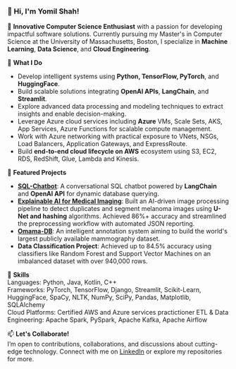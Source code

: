 ### 👋 Hi, I'm Yomil Shah!

🚀 **Innovative Computer Science Enthusiast** with a passion for developing impactful software solutions. Currently pursuing my Master's in Computer Science at the University of Massachusetts, Boston, I specialize in **Machine Learning**, **Data Science**, and **Cloud Engineering**.

📌 **What I Do**  
- Develop intelligent systems using **Python, TensorFlow, PyTorch**, and **HuggingFace**.  
- Build scalable solutions integrating **OpenAI APIs**, **LangChain**, and **Streamlit**.  
- Explore advanced data processing and modeling techniques to extract insights and enable decision-making.
- Leverage Azure cloud services including **Azure** VMs, Scale Sets, AKS, App Services, Azure Functions for scalable compute management.
- Work with Azure networking with practical exposure to VNets, NSGs, Load Balancers, Application Gateways, and ExpressRoute.
- Build **end-to-end cloud lifecycle on AWS** ecosystem using S3, EC2, RDS, RedShift, Glue, Lambda and Kinesis. 

📂 **Featured Projects**  
- [**SQL-Chatbot**](https://github.com/yomilshah/SQL-Chatbot): A conversational SQL chatbot powered by **LangChain** and **OpenAI API** for dynamic database querying.
- [**Explainable AI for Medical Imaging**](https://github.com/yomilshah/CS682_Explainable_AI_Medical_Imaging/tree/main): Built an AI-driven image processing pipeline to detect duplicates and segment melanoma images using **U-Net and hashing** algorithms. Achieved 86%+ accuracy and streamlined the preprocessing workflow with automated JSON reporting. 
- [**Omama-DB**](https://github.com/yomilshah/CS410-GP2): An intelligent annotation system aiming to build the world's largest publicly available mammography dataset.  
- **Data Classification Project**: Achieved up to 84.5% accuracy using classifiers like Random Forest and Support Vector Machines on an imbalanced dataset with over 940,000 rows.

🧠 **Skills**  
Languages: Python, Java, Kotlin, C++  
Frameworks: PyTorch, TensorFlow, Django, Streamlit, Scikit-Learn, HuggingFace, SpaCy, NLTK, NumPy, SciPy, Pandas, Matplotlib, SQLAlchemy  
Cloud Platforms: Certified AWS and Azure services practictioner
ETL & Data Engineering: Apache Spark, PySpark, Apache Kafka, Apache Airflow

📫 **Let's Collaborate!**  
I’m open to contributions, collaborations, and discussions about cutting-edge technology. Connect with me on [LinkedIn](https://www.linkedin.com/in/yomil-shah-811266227/) or explore my repositories for more.

